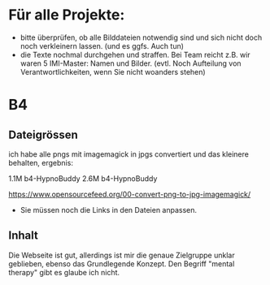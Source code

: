 

# Für alle Projekte:

- bitte überprüfen, ob alle Bilddateien notwendig sind und sich nicht doch noch verkleinern lassen.
(und es ggfs. Auch tun)
- die Texte nochmal durchgehen und straffen. Bei Team reicht z.B. wir waren 5 IMI-Master: Namen und Bilder.
(evtl. Noch Aufteilung von Verantwortlichkeiten, wenn Sie nicht woanders stehen) 



# B4

## Dateigrössen

ich habe alle pngs mit imagemagick in jpgs convertiert und das kleinere behalten, ergebnis:


1.1M	b4-HypnoBuddy
2.6M	b4-HypnoBuddy

https://www.opensourcefeed.org/00-convert-png-to-jpg-imagemagick/

- Sie müssen noch die Links in den Dateien anpassen.

## Inhalt
Die Webseite ist gut, allerdings ist mir die genaue Zielgruppe unklar geblieben, 
ebenso das Grundlegende Konzept. Den Begriff "mental therapy" gibt es glaube ich nicht.